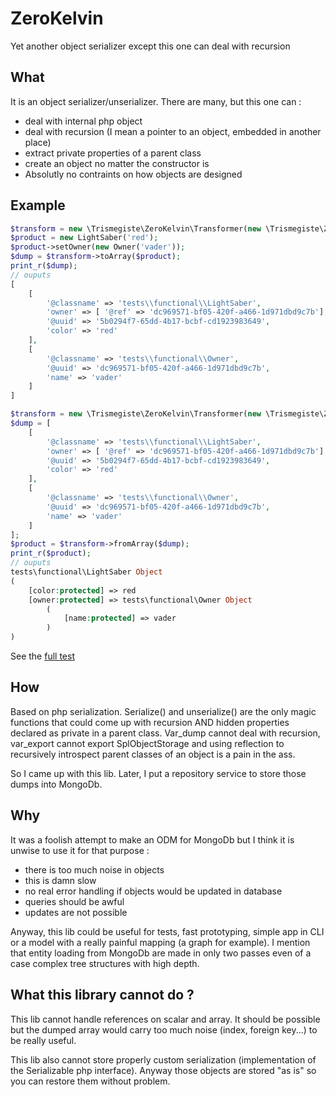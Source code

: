 # ZeroKelvin

Yet another object serializer except this one can deal with recursion

## What

It is an object serializer/unserializer. There are many, but this one can :
 * deal with internal php object
 * deal with recursion (I mean a pointer to an object, embedded in another place)
 * extract private properties of a parent class
 * create an object no matter the constructor is
 * Absolutly no contraints on how objects are designed

## Example

```php
$transform = new \Trismegiste\ZeroKelvin\Transformer(new \Trismegiste\ZeroKelvin\UuidFactory());
$product = new LightSaber('red');
$product->setOwner(new Owner('vader'));
$dump = $transform->toArray($product);
print_r($dump);
// ouputs 
[
    [
        '@classname' => 'tests\\functional\\LightSaber',
        'owner' => [ '@ref' => 'dc969571-bf05-420f-a466-1d971dbd9c7b'],
        '@uuid' => '5b0294f7-65dd-4b17-bcbf-cd1923983649',
        'color' => 'red'
    ],
    [
        '@classname' => 'tests\\functional\\Owner',
        '@uuid' => 'dc969571-bf05-420f-a466-1d971dbd9c7b',
        'name' => 'vader'
    ]
]
```

```php
$transform = new \Trismegiste\ZeroKelvin\Transformer(new \Trismegiste\ZeroKelvin\UuidFactory());
$dump = [
    [
        '@classname' => 'tests\\functional\\LightSaber',
        'owner' => [ '@ref' => 'dc969571-bf05-420f-a466-1d971dbd9c7b'],
        '@uuid' => '5b0294f7-65dd-4b17-bcbf-cd1923983649',
        'color' => 'red'
    ],
    [
        '@classname' => 'tests\\functional\\Owner',
        '@uuid' => 'dc969571-bf05-420f-a466-1d971dbd9c7b',
        'name' => 'vader'
    ]
];
$product = $transform->fromArray($dump);
print_r($product);
// ouputs
tests\functional\LightSaber Object
(
    [color:protected] => red
    [owner:protected] => tests\functional\Owner Object
        (
            [name:protected] => vader
        )
)
```

See the [full test][1]

## How

Based on php serialization. Serialize() and unserialize()
are the only magic functions that could come up with recursion AND hidden 
properties declared as private in a parent class. 
Var_dump cannot deal with recursion, var_export cannot export SplObjectStorage 
and using reflection to recursively introspect parent classes of an object 
is a pain in the ass.

So I came up with this lib. Later, I put a repository service to store those dumps
into MongoDb.

## Why

It was a foolish attempt to make an ODM for MongoDb but I think 
it is unwise to use it for that purpose :
 * there is too much noise in objects
 * this is damn slow
 * no real error handling if objects would be updated in database
 * queries should be awful
 * updates are not possible

Anyway, this lib could be useful for tests, fast prototyping, simple app in 
CLI or a model with a really painful mapping (a graph for example). I
mention that entity loading from MongoDb are made in only two passes even of a case
complex tree structures with high depth.

## What this library cannot do ?

This lib cannot handle references on scalar and array. It should be possible 
but the dumped array would carry too much noise (index, foreign key...)
to be really useful.

This lib also cannot store properly custom serialization (implementation of 
the Serializable php interface). Anyway those objects are stored "as is" so
you can restore them without problem. 

[1]: https://github.com/Trismegiste/ZeroKelvin/tree/master/tests/functional/DumperExampleTest.php#L39
